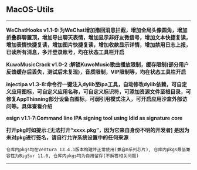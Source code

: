 ## MacOS-Utils

---

**WeChatHooks v1.1-9:为WeChat增加撤回消息拦截，增加全局头像圆角，增加折叠群聊置顶，增加导出聊天表情，增加显示非好友微信号，增加文本快捷复读，增加表情快捷复读，增加图片快捷复读，增加收款显示详情，增加禁用日志上报，已读所有消息，多开登录账号，均在状态工具栏开启**

**KuwoMusicCrack v1.0-2 :解锁KuwoMusic歌曲播放限制，缓存限制(部分用户反馈缓存后丢失，测试后未复现)，音质限制，VIP限制等，均在状态工具栏开启**

**injectipa v1.3-8:命令行一键注入dylib至ipa工具，自动修改dylib依赖，可自定义应用图标，可自定义应用名称，可自定义标识符，可添加资源文件至根目录，可修复AppThinning部分设备白图标，可弱引用模式注入，可开启应用沙盒外部访问等。具体查看介绍**

**esign v1.1-7:Command line IPA signing tool using ldid as signature core**

**打开pkg时如提示:[无法打开“xxxx.pkg”，因为它来自身份不明的开发者] 是因为未对pkg进行签名，请自行允许系统设置中的任何来源**

` 仓库内pkgs均在Ventura 13.4.1版本构建并正常使用(兼容m系列芯片), 仓库内pkgs最低兼容性为BigSur 11.0, 仓库内pkgs均为自用留存(不解答相关问题)
`

---
